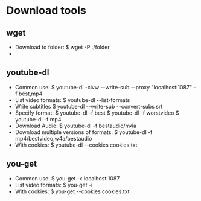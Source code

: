 # Download tools

## wget
- Download to folder:
    $ wget <url> -P ./folder
- 

## youtube-dl
- Common use:
    $ youtube-dl -civw --write-sub --proxy "localhost:1087" -f best,mp4 <URL> 
- List video formats:
    $ youtube-dl --list-formats <URL>
- Write subtitles
    $ youtube-dl --write-sub --convert-subs srt <URL>
- Specify format:
    $ youtube-dl -f best <URL>
    $ youtube-dl -f worstvideo <URL>
    $ youtube-dl -f mp4 <URL>
- Download Audio:
    $ youtube-dl -f bestaudio/m4a <URL>
- Download multiple versions of formats:
    $ youtube-dl -f mp4/bestvideo,w4a/bestaudio <URL>
- With cookies:
    $ youtube-dl --cookies cookies.txt <URL>


## you-get
- Common use:
    $ you-get -x localhost:1087 <URL>
- List video formats:
    $ you-get -i <URL>
- With cookies:
    $ you-get --cookies cookies.txt <URL>

